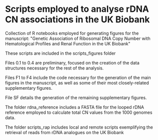 # Scripts employed to analyse rDNA CN associations in the UK Biobank

Collection of R notebooks employed for generating figures for the manuscript:
"Genetic Association of Ribosomal DNA Copy Number with Hematological 
Profiles and Renal Function in the UK Biobank"

These scripts are included in the scripts_figures folder

Files 0.1 to 0.4 are preliminary, focused on the creation of the data 
structures necessary for the rest of the analysis.

Files F1 to F4 include the code necessary for the generation of the main
figures in the manuscript, as well as some of their most closely-related
supplementary figures.

File SF details the generation of the remaining supplementary figures.

The folder rdna_reference includes a FASTA file for the looped rDNA reference
employed to calculate total CN values from the 1000 genomes data.

The folder scripts_rap includes local and remote scripts exemplifying the
retrieval of reads from rDNA analogues on the UK Biobank
